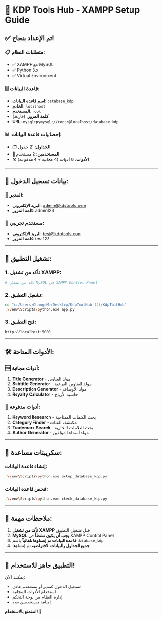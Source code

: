 # 🚀 KDP Tools Hub - XAMPP Setup Guide

## ✅ تم الإعداد بنجاح!

### 📋 متطلبات النظام:
- ✅ XAMPP مع MySQL
- ✅ Python 3.x
- ✅ Virtual Environment

### 🗄️ قاعدة البيانات:
- **اسم قاعدة البيانات**: `database_kdp`
- **الخادم**: `localhost`
- **المستخدم**: `root`
- **كلمة المرور**: (فارغة)
- **URL**: `mysql+pymysql://root:@localhost/database_kdp`

### 📊 إحصائيات قاعدة البيانات:
- 🗂️ **الجداول**: 21 جدول
- 👥 **المستخدمين**: 2 مستخدم
- 🛠️ **الأدوات**: 8 أدوات (4 مجانية + 4 مدفوعة)

---

## 🔑 بيانات تسجيل الدخول:

### 👑 المدير:
- **البريد الإلكتروني**: admin@kdptools.com
- **كلمة المرور**: admin123

### 👤 مستخدم تجريبي:
- **البريد الإلكتروني**: test@kdptools.com
- **كلمة المرور**: test123

---

## 🚀 تشغيل التطبيق:

### 1. تأكد من تشغيل XAMPP:
```bash
# تأكد من تشغيل MySQL في XAMPP Control Panel
```

### 2. تشغيل التطبيق:
```bash
cd "c:/Users/ChangeMe/Desktop/KdpToolHub (4)/KdpToolHub"
.\venv\Scripts\python.exe app.py
```

### 3. فتح التطبيق:
```
http://localhost:5000
```

---

## 🛠️ الأدوات المتاحة:

### 🆓 أدوات مجانية:
1. **Title Generator** - مولد العناوين
2. **Subtitle Generator** - مولد العناوين الفرعية  
3. **Description Generator** - مولد الأوصاف
4. **Royalty Calculator** - حاسبة الأرباح

### 👑 أدوات مدفوعة:
1. **Keyword Research** - بحث الكلمات المفتاحية
2. **Category Finder** - مكتشف الفئات
3. **Trademark Search** - بحث العلامات التجارية
4. **Author Generator** - مولد أسماء المؤلفين

---

## 🔧 سكريبتات مساعدة:

### إنشاء قاعدة البيانات:
```bash
.\venv\Scripts\python.exe setup_database_kdp.py
```

### فحص قاعدة البيانات:
```bash
.\venv\Scripts\python.exe check_database_kdp.py
```

---

## 📝 ملاحظات مهمة:

1. **تأكد من تشغيل XAMPP** قبل تشغيل التطبيق
2. **MySQL يجب أن يكون نشطاً** في XAMPP Control Panel
3. **قاعدة البيانات تم إنشاؤها تلقائياً** باسم `database_kdp`
4. **جميع الجداول والبيانات الافتراضية** تم إنشاؤها

---

## 🎉 التطبيق جاهز للاستخدام!

يمكنك الآن:
- تسجيل الدخول كمدير أو مستخدم عادي
- استخدام الأدوات المجانية
- إدارة النظام من لوحة التحكم
- إضافة مستخدمين جدد

**استمتع بالاستخدام! 🚀**